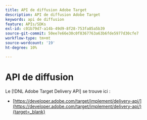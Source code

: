 ```yaml
---
title: API de diffusion Adobe Target
description: API de diffusion Adobe Target
keywords: api de diffusion
feature: APIs/SDKs
exl-id: c01b79d7-a14b-49d9-8f28-753fa85a5b39
source-git-commit: 50ee7e66e30c0f8367763a63b6fde5977d30cfe7
workflow-type: tm+mt
source-wordcount: '19'
ht-degree: 10%

---
```


# API de diffusion

Le [!DNL Adobe Target Delivery API] se trouve ici :

* [https://developer.adobe.com/target/implement/delivery-api/](https://developer.adobe.com/target/implement/delivery-api/){target=_blank}
